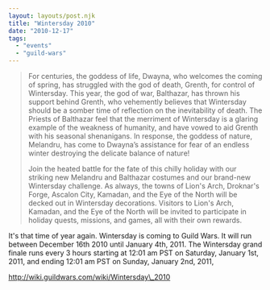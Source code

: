```yaml
---
layout: layouts/post.njk
title: "Wintersday 2010"
date: "2010-12-17"
tags: 
  - "events"
  - "guild-wars"
---
```


> For centuries, the goddess of life, Dwayna, who welcomes the coming of spring, has struggled with the god of death, Grenth, for control of Wintersday. This year, the god of war, Balthazar, has thrown his support behind Grenth, who vehemently believes that Wintersday should be a somber time of reflection on the inevitability of death. The Priests of Balthazar feel that the merriment of Wintersday is a glaring example of the weakness of humanity, and have vowed to aid Grenth with his seasonal shenanigans. In response, the goddess of nature, Melandru, has come to Dwayna’s assistance for fear of an endless winter destroying the delicate balance of nature!
> 
> Join the heated battle for the fate of this chilly holiday with our striking new Melandru and Balthazar costumes and our brand-new Wintersday challenge. As always, the towns of Lion's Arch, Droknar's Forge, Ascalon City, Kamadan, and the Eye of the North will be decked out in Wintersday decorations. Visitors to Lion's Arch, Kamadan, and the Eye of the North will be invited to participate in holiday quests, missions, and games, all with their own rewards.

It's that time of year again. Wintersday is coming to Guild Wars. It will run between December 16th 2010 until January 4th, 2011. The Wintersday grand finale runs every 3 hours starting at 12:01 am PST on Saturday, January 1st, 2011, and ending 12:01 am PST on Sunday, January 2nd, 2011,

http://wiki.guildwars.com/wiki/Wintersday\_2010
